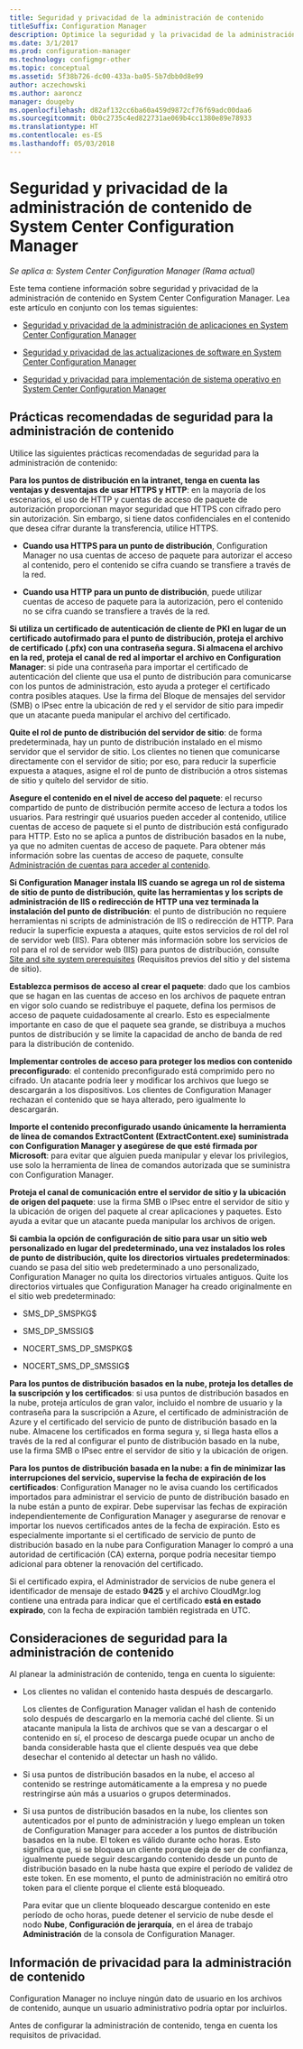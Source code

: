 ```yaml
---
title: Seguridad y privacidad de la administración de contenido
titleSuffix: Configuration Manager
description: Optimice la seguridad y la privacidad de la administración de contenido de System Center Configuration Manager.
ms.date: 3/1/2017
ms.prod: configuration-manager
ms.technology: configmgr-other
ms.topic: conceptual
ms.assetid: 5f38b726-dc00-433a-ba05-5b7dbb0d8e99
author: aczechowski
ms.author: aaroncz
manager: dougeby
ms.openlocfilehash: d82af132cc6ba60a459d9872cf76f69adc00daa6
ms.sourcegitcommit: 0b0c2735c4ed822731ae069b4cc1380e89e78933
ms.translationtype: HT
ms.contentlocale: es-ES
ms.lasthandoff: 05/03/2018
---
```

# <a name="security-and-privacy-for-content-management-for-system-center-configuration-manager"></a>Seguridad y privacidad de la administración de contenido de System Center Configuration Manager

*Se aplica a: System Center Configuration Manager (Rama actual)*

Este tema contiene información sobre seguridad y privacidad de la administración de contenido en System Center Configuration Manager. Lea este artículo en conjunto con los temas siguientes:  

-   [Seguridad y privacidad de la administración de aplicaciones en System Center Configuration Manager](../../../apps/plan-design/security-and-privacy-for-application-management.md)  

-   [Seguridad y privacidad de las actualizaciones de software en System Center Configuration Manager](/sccm/sum/plan-design/security-and-privacy-for-software-updates)  

-   [Seguridad y privacidad para implementación de sistema operativo en System Center Configuration Manager](../../../osd/plan-design/security-and-privacy-for-operating-system-deployment.md)  

##  <a name="BKMK_Security_ContentManagement"></a> Prácticas recomendadas de seguridad para la administración de contenido  
 Utilice las siguientes prácticas recomendadas de seguridad para la administración de contenido:  

 **Para los puntos de distribución en la intranet, tenga en cuenta las ventajas y desventajas de usar HTTPS y HTTP**: en la mayoría de los escenarios, el uso de HTTP y cuentas de acceso de paquete de autorización proporcionan mayor seguridad que HTTPS con cifrado pero sin autorización. Sin embargo, si tiene datos confidenciales en el contenido que desea cifrar durante la transferencia, utilice HTTPS.  

-   **Cuando usa HTTPS para un punto de distribución**, Configuration Manager no usa cuentas de acceso de paquete para autorizar el acceso al contenido, pero el contenido se cifra cuando se transfiere a través de la red.  

-   **Cuando usa HTTP para un punto de distribución**, puede utilizar cuentas de acceso de paquete para la autorización, pero el contenido no se cifra cuando se transfiere a través de la red.  


**Si utiliza un certificado de autenticación de cliente de PKI en lugar de un certificado autofirmado para el punto de distribución, proteja el archivo de certificado (.pfx) con una contraseña segura. Si almacena el archivo en la red, proteja el canal de red al importar el archivo en Configuration Manager**: si pide una contraseña para importar el certificado de autenticación del cliente que usa el punto de distribución para comunicarse con los puntos de administración, esto ayuda a proteger el certificado contra posibles ataques. Use la firma del Bloque de mensajes del servidor (SMB) o IPsec entre la ubicación de red y el servidor de sitio para impedir que un atacante pueda manipular el archivo del certificado.  

**Quite el rol de punto de distribución del servidor de sitio**: de forma predeterminada, hay un punto de distribución instalado en el mismo servidor que el servidor de sitio. Los clientes no tienen que comunicarse directamente con el servidor de sitio; por eso, para reducir la superficie expuesta a ataques, asigne el rol de punto de distribución a otros sistemas de sitio y quítelo del servidor de sitio.  

**Asegure el contenido en el nivel de acceso del paquete**: el recurso compartido de punto de distribución permite acceso de lectura a todos los usuarios. Para restringir qué usuarios pueden acceder al contenido, utilice cuentas de acceso de paquete si el punto de distribución está configurado para HTTP. Esto no se aplica a puntos de distribución basados en la nube, ya que no admiten cuentas de acceso de paquete. Para obtener más información sobre las cuentas de acceso de paquete, consulte [Administración de cuentas para acceder al contenido](../../../core/plan-design/hierarchy/manage-accounts-to-access-content.md).


**Si Configuration Manager instala IIS cuando se agrega un rol de sistema de sitio de punto de distribución, quite las herramientas y los scripts de administración de IIS o redirección de HTTP una vez terminada la instalación del punto de distribución**: el punto de distribución no requiere herramientas ni scripts de administración de IIS o redirección de HTTP. Para reducir la superficie expuesta a ataques, quite estos servicios de rol del rol de servidor web (IIS).  Para obtener más información sobre los servicios de rol para el rol de servidor web (IIS) para puntos de distribución, consulte [Site and site system prerequisites](/sccm/core/plan-design/configs/site-and-site-system-prerequisites) (Requisitos previos del sitio y del sistema de sitio).  

**Establezca permisos de acceso al crear el paquete**: dado que los cambios que se hagan en las cuentas de acceso en los archivos de paquete entran en vigor solo cuando se redistribuye el paquete, defina los permisos de acceso de paquete cuidadosamente al crearlo. Esto es especialmente importante en caso de que el paquete sea grande, se distribuya a muchos puntos de distribución y se limite la capacidad de ancho de banda de red para la distribución de contenido.  

**Implementar controles de acceso para proteger los medios con contenido preconfigurado**: el contenido preconfigurado está comprimido pero no cifrado. Un atacante podría leer y modificar los archivos que luego se descargarán a los dispositivos. Los clientes de Configuration Manager rechazan el contenido que se haya alterado, pero igualmente lo descargarán.  

**Importe el contenido preconfigurado usando únicamente la herramienta de línea de comandos ExtractContent (ExtractContent.exe) suministrada con Configuration Manager y asegúrese de que esté firmada por Microsoft**: para evitar que alguien pueda manipular y elevar los privilegios, use solo la herramienta de línea de comandos autorizada que se suministra con Configuration Manager.  

**Proteja el canal de comunicación entre el servidor de sitio y la ubicación de origen del paquete**: use la firma SMB o IPsec entre el servidor de sitio y la ubicación de origen del paquete al crear aplicaciones y paquetes. Esto ayuda a evitar que un atacante pueda manipular los archivos de origen.  

**Si cambia la opción de configuración de sitio para usar un sitio web personalizado en lugar del predeterminado, una vez instalados los roles de punto de distribución, quite los directorios virtuales predeterminados**: cuando se pasa del sitio web predeterminado a uno personalizado, Configuration Manager no quita los directorios virtuales antiguos. Quite los directorios virtuales que Configuration Manager ha creado originalmente en el sitio web predeterminado:  

-   SMS_DP_SMSPKG$  

-   SMS_DP_SMSSIG$  

-   NOCERT_SMS_DP_SMSPKG$  

-   NOCERT_SMS_DP_SMSSIG$  

**Para los puntos de distribución basados en la nube, proteja los detalles de la suscripción y los certificados**: si usa puntos de distribución basados en la nube, proteja artículos de gran valor, incluido el nombre de usuario y la contraseña para la suscripción a Azure, el certificado de administración de Azure y el certificado del servicio de punto de distribución basado en la nube. Almacene los certificados en forma segura y, si llega hasta ellos a través de la red al configurar el punto de distribución basado en la nube, use la firma SMB o IPsec entre el servidor de sitio y la ubicación de origen.  

**Para los puntos de distribución basada en la nube: a fin de minimizar las interrupciones del servicio, supervise la fecha de expiración de los certificados**: Configuration Manager no le avisa cuando los certificados importados para administrar el servicio de punto de distribución basado en la nube están a punto de expirar. Debe supervisar las fechas de expiración independientemente de Configuration Manager y asegurarse de renovar e importar los nuevos certificados antes de la fecha de expiración. Esto es especialmente importante si el certificado de servicio de punto de distribución basado en la nube para Configuration Manager lo compró a una autoridad de certificación (CA) externa, porque podría necesitar tiempo adicional para obtener la renovación del certificado.  

 Si el certificado expira, el Administrador de servicios de nube genera el identificador de mensaje de estado **9425** y el archivo CloudMgr.log contiene una entrada para indicar que el certificado **está en estado expirado**, con la fecha de expiración también registrada en UTC.  

## <a name="security-considerations-for-content-management"></a>Consideraciones de seguridad para la administración de contenido  
Al planear la administración de contenido, tenga en cuenta lo siguiente:  

-   Los clientes no validan el contenido hasta después de descargarlo.  

     Los clientes de Configuration Manager validan el hash de contenido solo después de descargarlo en la memoria caché del cliente. Si un atacante manipula la lista de archivos que se van a descargar o el contenido en sí, el proceso de descarga puede ocupar un ancho de banda considerable hasta que el cliente después vea que debe desechar el contenido al detectar un hash no válido.  

-   Si usa puntos de distribución basados en la nube, el acceso al contenido se restringe automáticamente a la empresa y no puede restringirse aún más a usuarios o grupos determinados.  

-   Si usa puntos de distribución basados en la nube, los clientes son autenticados por el punto de administración y luego emplean un token de Configuration Manager para acceder a los puntos de distribución basados en la nube. El token es válido durante ocho horas. Esto significa que, si se bloquea un cliente porque deja de ser de confianza, igualmente puede seguir descargando contenido desde un punto de distribución basado en la nube hasta que expire el período de validez de este token. En ese momento, el punto de administración no emitirá otro token para el cliente porque el cliente está bloqueado.  

     Para evitar que un cliente bloqueado descargue contenido en este período de ocho horas, puede detener el servicio de nube desde el nodo **Nube**, **Configuración de jerarquía**, en el área de trabajo **Administración** de la consola de Configuration Manager.  

##  <a name="BKMK_Privacy_ContentManagement"></a> Información de privacidad para la administración de contenido  
 Configuration Manager no incluye ningún dato de usuario en los archivos de contenido, aunque un usuario administrativo podría optar por incluirlos.  

 Antes de configurar la administración de contenido, tenga en cuenta los requisitos de privacidad.  
